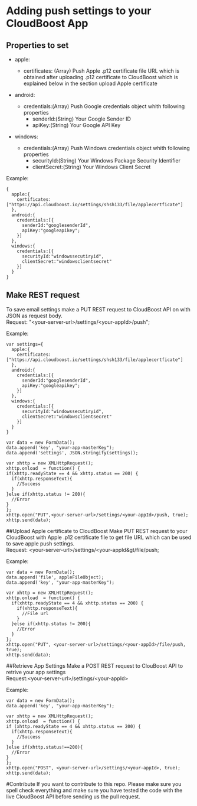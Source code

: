 
# Adding push settings to your CloudBoost App

## Properties to set

* apple:   
  * certificates: (Array) Push Apple .p12 certificate file URL which is obtained after uploading .p12 certificate to CloudBoost which is explained below in the section upload Apple certificate

* android:   
  * credentials:(Array) Push Google credentials object whith following properties
    * senderId:(String) Your Google Sender ID 
    * apiKey:(String) Your Google API Key

* windows:   
  * credentials:(Array) Push Windows credentials object whith following properties
    * securityId:(String) Your Windows Package Security Identifier
    * clientSecret:(String) Your Windows Client Secret  

Example:
```
{
  apple:{
    certificates:["https://api.cloudboost.io/settings/shsh133/file/applecertficate"]
  },
  android:{
    credentials:[{
      senderId:"googlesenderId",
      apiKey:"googleapikey";
    }]
  },
  windows:{
    credentials:[{
      securityId:"windowssecutiryid",
      clientSecret:"windowsclientsecret"
    }]
  }
}
```   

## Make REST request
To save email settings make a PUT REST request to CloudBoost API on with JSON as request body.
</br>
Request: "&lt;your-server-url&gt;/settings/&lt;your-appId&gt;/push";

Example:
```
var settings={
  apple:{
    certificates:["https://api.cloudboost.io/settings/shsh133/file/applecertficate"]
  },
  android:{
    credentials:[{
      senderId:"googlesenderId",
      apiKey:"googleapikey";
    }]
  },
  windows:{
    credentials:[{
      securityId:"windowssecutiryid",
      clientSecret:"windowsclientsecret"
    }]
  }
}

var data = new FormData();        
data.append('key', "your-app-masterKey");
data.append('settings', JSON.stringify(settings));

var xhttp = new XMLHttpRequest();
xhttp.onload  = function() {
if(xhttp.readyState == 4 && xhttp.status == 200) {
  if(xhttp.responseText){
    //Success
  }            
}else if(xhttp.status != 200){
  //Error
}
};
xhttp.open("PUT",<your-server-url>/settings/<your-appId>/push, true);        
xhttp.send(data);
``` 
##Upload Apple certificate to CloudBoost
Make PUT REST request to your CloudBoost with Apple .p12 certificate file to get file URL which can be used to save apple push settings.
</br>
Request: &lt;your-server-url&gt;/settings/&lt;your-appId&gt/file/push;

Example:
```
var data = new FormData();        
data.append('file', appleFileObject);        
data.append('key', "your-app-masterKey");        

var xhttp = new XMLHttpRequest();
xhttp.onload  = function() {
  if(xhttp.readyState == 4 && xhttp.status == 200) {
    if(xhttp.responseText){            
      //File url
    }            
  }else if(xhttp.status != 200){
    //Error
  }
};
xhttp.open("PUT", <your-server-url>/settings/<your-appId>/file/push, true);        
xhttp.send(data);
```

##Retrieve App Settings
Make a POST REST request to ClouBoost API to retrive your app settings
</br>
Request:&lt;your-server-url&gt;/settings/&lt;your-appId&gt;

Example:
```
var data = new FormData();
data.append('key', "your-app-masterKey");

var xhttp = new XMLHttpRequest();
xhttp.onload  = function() {
if (xhttp.readyState == 4 && xhttp.status == 200) {
  if(xhttp.responseText){
    //Success
  }            
}else if(xhttp.status!==200){
  //Error
}
};
xhttp.open("POST", <your-server-url>/settings/<your-appId>, true);        
xhttp.send(data);
```

#Contribute
If you want to contribute to this repo. Please make sure you spell check everything and make sure you have tested the code with the live CloudBoost API before sending us the pull request.

